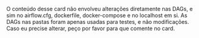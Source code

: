 O conteúdo desse card não envolveu alterações diretamente nas DAGs, e sim no airflow.cfg, dockerfile, docker-compose e no localhost em si. As DAGs nas pastas foram apenas usadas para testes, e não modificações.
Caso eu precise alterar, peço por favor para que comente no card.
